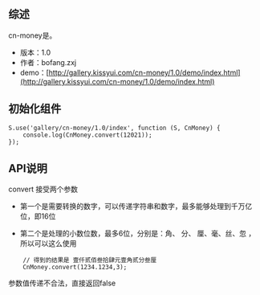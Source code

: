 ## 综述

cn-money是。

* 版本：1.0
* 作者：bofang.zxj
* demo：[http://gallery.kissyui.com/cn-money/1.0/demo/index.html](http://gallery.kissyui.com/cn-money/1.0/demo/index.html)

## 初始化组件

    S.use('gallery/cn-money/1.0/index', function (S, CnMoney) {
        console.log(CnMoney.convert(12021));
    });

## API说明


convert 接受两个参数


* 第一个是需要转换的数字，可以传递字符串和数字，最多能够处理到千万亿位，即16位

* 第二个是处理的小数位数，最多6位，分别是：角、 分、 厘、毫、丝、忽 ，所以可以这么使用


```
	// 得到的结果是 壹仟贰佰叁拾肆元壹角贰分叁厘
	CnMoney.convert(1234.1234,3);
```

参数值传递不合法，直接返回false
